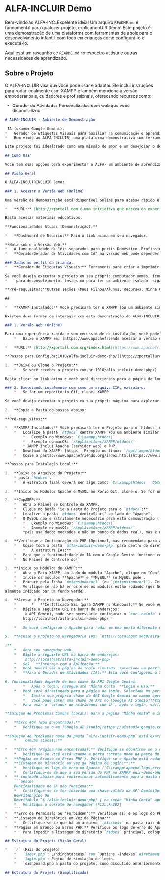 # ALFA-INCLUIR Demo

Bem-vindo ao ALFA-INCLExcelente ideia! Um arquivo `README.md` é fundamental para qualquer projeto, explicandoUIR Demo! Este projeto é uma demonstração de uma plataforma com ferramentas de apoio para o desenvolvimento infantil, com foco em crianças como configurá-lo e executá-lo.

Aqui está um rascunho de `README.md` no espectro autista e outras necessidades de aprendizado.

## Sobre o Projeto

O ALFA-INCLUIR visa que você pode usar e adaptar. Ele inclui instruções para rodar localmente com XAMPP e também menciona a versão empoderar pais, cuidadores e profissionais, oferecendo recursos como:
*   Gerador de Atividades Personalizadas com web que você disponibilizou.

```markdown
# ALFA-INCLUIR - Ambiente de Demonstração

 IA (usando Google Gemini).
*   Gerador de Etiquetas Visuais para auxiliar na comunicação e aprendizado.
*   Bem-vindo ao ALFA-INCLUIR, uma plataforma demonstrativa com ferramentas e recursos projetados para apo(Futuras funcionalidades podem ser adicionadas aqui)

Este projeto foi idealizado como uma missão de amor e um desejoiar o desenvolvimento de crianças, com um foco especial naquelas dentro do espectro autista. Este projeto visa oferecer de oferecer suporte prático e transformador.

## Como Usar

Você tem duas opções para experimentar o ALFA- um ambiente de aprendizagem e geração de atividades personalizadas.

## Visão Geral

O ALFA-INCLUIRINCLUIR Demo:

### 1. Acessar a Versão Web (Online)

Uma versão de demonstração está disponível online para acesso rápido e fácil:

*   **URL:** [http://xportall.com é uma iniciativa que nasceu da experiência pessoal e do desejo de fornecer suporte prático e inteligente para pais, cuidadores e profissionais..br:1010/alfa-incluir-demo-php/](http://xportall A plataforma explora o uso de Inteligência Artificial (simulada e, futuramente, integrada) para criar atividades e.com.br:1010/alfa-incluir-demo-php/)

Basta acessar materiais educativos.

**Funcionalidades Atuais (Demonstração):**

*   **Dashboard de Usuário:** Pain o link acima em seu navegador.

**Nota sobre a Versão Web:**
*   A funcionalidade do "éis separados para perfis Doméstico, Profissional e Admin (com login simulado).
*   **GeradorGerador de Atividades com IA" na versão web pode depender de uma chave de API Google Gemini configurada no servidor. de Atividades Personalizadas:** Utiliza uma simulação de IA (Google Gemini via proxy PHP) para sugerir atividades base Se você for solicitado a inserir uma chave, siga as instruções na página "Minha Conta" após o login.

### 2adas no perfil da criança.
*   **Gerador de Etiquetas Visuais:** Ferramenta para criar e imprimir etiquetas com. Executar Localmente na sua Máquina (Usando XAMPP)

Se você deseja executar o projeto em seu próprio computador nomes, ícones/imagens e descrições para objetos e conceitos, auxiliando na comunicação e aprendizado.
*    para desenvolvimento, testes ou para ter um ambiente isolado, siga os passos abaixo:

**Pré-requisitos:**Outras seções (Meus Filhos/Alunos, Recursos, Minha Conta) como placeholders para futuras funcionalidades.

##

*   **XAMPP Instalado:** Você precisará ter o XAMPP (ou um ambiente similar como WAMP Como Usar o Projeto

Existem duas formas de interagir com esta demonstração do ALFA-INCLUIR:, MAMP, ou um servidor LAMP/LEMP configurado manualmente) instalado em sua máquina. O XAMPP fornece Apache

### 1. Versão Web (Online)

Para uma experiência rápida e sem necessidade de instalação, você pode (servidor web) e PHP.
    *   Baixe o XAMPP em: [https://www.apachefriends acessar a versão de demonstração hospedada online:

*   **URL:** [http://xportall.com.org/index.html](https://www.apachefriends.org/index.html)

**Passos para Config.br:1010/alfa-incluir-demo-php/](http://xportalluração Local:**

1.  **Baixe ou Clone o Projeto:**
    *   Se você recebeu o projeto.com.br:1010/alfa-incluir-demo-php/)

Basta clicar no link acima e você será direcionado para a página de login simulado.

### 2. Executando Localmente com como um arquivo ZIP, extraia-o.
    *   Se for um repositório Git, clone- XAMPP

Se você deseja executar o projeto na sua própria máquina para explorar o código ou fazer modificações, siga oso: `git clone <URL_DO_REPOSITORIO>`

2.  **Copie a Pasta do passos abaixo:

**Pré-requisitos:**

*   **XAMPP Instalado:** Você precisará ter o Projeto para o `htdocs` do XAMPP:**
    *   Localize a pasta `htdocs` dentro XAMPP (ou um ambiente similar como WAMP, MAMP, LAMP) instalado e configurado no seu computador. O do diretório de instalação do seu XAMPP.
        *   Exemplo no Windows: `C:\xampp\htdocs\`
        *   Exemplo no macOS: `/Applications/XAMPP/htdocs/`
        * XAMPP inclui Apache (servidor web) e PHP.
    *   Download do XAMPP: [https   Exemplo no Linux: `/opt/lampp/htdocs/`
    *   Copie a pasta://www.apachefriends.org/index.html](https://www.apachefriends.org/index.html) inteira do projeto (que deve se chamar `alfa-incluir-demo-php` ou similar) para dentro da

**Passos para Instalação Local:**

1.  **Baixe os Arquivos do Projeto:**
    * pasta `htdocs`.
    *   A estrutura final deverá ser algo como: `C:\xampp\htdocs   Obtenha a pasta completa do projeto `alfa-incluir-demo-php`. Se estiver em um reposit\alfa-incluir-demo-php\`

3.  **Inicie os Módulos Apache e MySQL no Xório Git, clone-o. Se for um arquivo ZIP, extraia-o.

2.  **CopAMPP:**
    *   Abra o Painel de Controle do XAMPP.
    *   Clique no botão "ie a Pasta do Projeto para o `htdocs`:**
    *   Localize a pasta `htdocs` dentroStart" ao lado de "Apache".
    *   O MySQL não é estritamente necessário para esta demonstração ( do diretório de instalação do seu XAMPP.
        *   Exemplo no Windows: `C:\xampp\htdocs\`
        *   Exemplo no macOS: `/Applications/XAMPP/htdocs/`
        *pois usa dados mockados e não um banco de dados real), mas é uma boa prática iniciá-lo se você planeja expandir o projeto.

4.  **Verifique a Configuração do PHP (Opcional, mas recomendado para a   Exemplo no Linux: `/opt/lampp/htdocs/`
    *   Copie toda a pasta `alfa-incluir-demo-php` para dentro do diretório `htdocs`.
        *   A estrutura IA):**
    *   Para que a funcionalidade de IA com o Google Gemini funcione corretamente através do `gem final deverá ser algo como: `C:\xampp\htdocs\alfa-incluir-demo-phpini_proxy.php`, a extensão cURL do PHP precisa estar habilitada.
    *   No Painel de Controle do\`

3.  **Inicie os Módulos do XAMPP:**
    *   Abra o Pain XAMPP, ao lado do módulo "Apache", clique em "Config" e depois em `PHP (php.ini)el de Controle do XAMPP.
    *   Inicie os módulos **Apache** e **MySQL** (o MySQL pode`.
    *   Procure pela linha `extension=curl` (ou `;extension=curl`). Certifique-se de não ser estritamente necessário para esta demo se não houver interações com banco de dados, mas é uma boa prática tê que ela **não** está comentada (ou seja, não tem um ponto e vírgula `;` no início).-lo rodando).
    *   Verifique se não há erros e se os módulos estão rodando (ger Se estiver comentada, remova o ponto e vírgula, salve o arquivo e reinicie o Apache.
almente indicado por um fundo verde).

4.  **Acesse o Projeto no Navegador:**
    *       *   **Certificado SSL (para XAMPP no Windows):** Se você encontrar problemas de SSL ao usarAbra o seu navegador de internet preferido.
    *   Digite a seguinte URL na barra de endereços:
         a API Gemini, pode ser necessário configurar o `curl.cainfo` no `php.ini`. O arquivo```
        http://localhost/alfa-incluir-demo-php/
        ```
    *   Se você configurou o Apache para rodar em uma porta diferente da padrão (80), você precisará incluí- `gemini_proxy.php` tem um comentário sobre isso.

5.  **Acesse o Projeto no Navegadorla (ex: `http://localhost:8080/alfa-incluir-demo-php/`).

:**
    *   Abra seu navegador web.
    *   Digite a seguinte URL na barra de endereços:
        `http://localhost/alfa-incluir-demo-php/`
    *   Se5.  **Interaja com a Aplicação:**
    *   Você deverá ver a página de login simulado. Selecione um perfil para começar a explorar.
    *   **Para o Gerador de Atividades (IA):** Esta você configurou o XAMPP para usar uma porta diferente para o Apache (além da padrão 80), você precisará incluir a porta: `http://localhost:PORTA/alfa-incluir-demo-php/`

6. funcionalidade depende de uma chave da API Google Gemini.
        *   Após o login, navegue até "Minha Conta  **Login e Uso:**
    *   Você será direcionado para a página de login. Selecione um perfil para".
        *   Insira sua própria chave da API Google Gemini no campo apropriado. A chave será armazenada apenas na sua sessão atual do navegador.
        *   Você pode obter uma chave de API no [Google AI Studio](https simular o acesso.
    *   Para usar o "Gerador de Atividades com IA", após o login, vá://aistudio.google.com/app/apikey).

**Solução de Problemas Comuns (Local): para a página "Minha Conta" e insira sua própria chave da API Google Gemini. Você pode obter uma chave**

*   **Erro 404 (Não Encontrado):**
    *   Verifique se o em [Google AI Studio](https://aistudio.google.com/app/apikey).

**Solução de Problemas nome da pasta `alfa-incluir-demo-php` está exatamente correto dentro do `htdocs`.
    *    Comuns (Local):**

*   **Erro 404 (Página não encontrada):** Verifique se oConfirme se o Apache está rodando no XAMPP.
    *   Verifique se você está usando a porta correta nome da pasta do projeto em `htdocs` corresponde exatamente ao nome na URL (`alfa-incluir-demo-php na URL (se não for a porta 80).
*   **Página em Branco ou Erros PHP`). Verifique se o Apache está rodando.
*   **Listagem de Diretório em vez da Página de Login:**:**
    *   Verifique os logs de erro do Apache (`C:\xampp\apache\logs\error.log`) Se ao acessar `http://localhost/` você vir uma lista de pastas (incluindo `alfa-incl para mensagens de erro PHP.
    *   Certifique-se de que a sua versão do PHP no XAMPP éuir-demo-php/`), você pode criar um arquivo `.htaccess` na raiz do seu `htdocs` com o compatível com o código (PHP 7.4+ ou 8.0+ é recomendado).
*   ** conteúdo abaixo para redirecionar automaticamente para a pasta do projeto e desabilitar a listagem:
    ```apache
    Funcionalidade de IA não funciona:**
    *   Certifique-se de ter inserido uma chave válida da API GeminiOptions -Indexes
    RewriteEngine On
    RewriteRule ^$ /alfa-incluir-demo-php/ [ na seção "Minha Conta" após o login.
    *   Verifique o console do navegador (F12L,R=302]
    ```
*   **Erro de Permissão ou "Forbidden":** Verifique as) e os logs do PHP para erros relacionados à comunicação com a API Gemini (via `api/gemini_proxy.php permissões da pasta do projeto. Certifique-se de que `AllowOverride All` está configurado para o diretório `htdocs` no `httpd.conf` do Apache para que os arquivos `.htaccess` funcionem.`).
*   **Listagem de Diretórios em Vez da Página:**
    *   Certifique-se de que há um arquivo `.htaccess` na pasta raiz do seu projeto (`alfa-incluir-demo-php`) com `
*   **Página em Branco ou Erros PHP:** Verifique os logs de erro do Apache (`C:\xamppOptions -Indexes`.
    *   Para impedir a listagem do diretório `htdocs` principal, coloque um `.\apache\logs\error.log`) para mensagens de erro PHP.

## Estrutura do Projeto (Visão Geral)

*   `/` (Raiz do projeto)
    *   `index.php`: Landinghtaccess` com `Options -Indexes` diretamente em `htdocs` (ou adicione a regra de redirecionamento para page.
    *   `login.php`: Página de simulação de login.
    *   `dashboard.php a pasta do projeto, como discutido anteriormente).

## Estrutura do Projeto (Simplificada)
